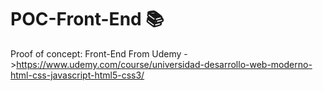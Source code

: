 # POC-Front-End 📚
Proof of concept: Front-End From Udemy ->https://www.udemy.com/course/universidad-desarrollo-web-moderno-html-css-javascript-html5-css3/
